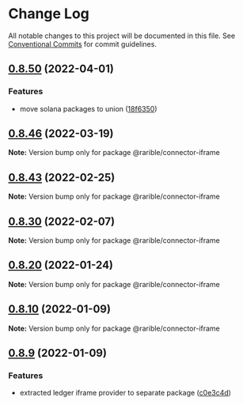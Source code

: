 # Change Log

All notable changes to this project will be documented in this file.
See [Conventional Commits](https://conventionalcommits.org) for commit guidelines.

## [0.8.50](https://github.com/rarible/sdk/compare/v0.8.49...v0.8.50) (2022-04-01)


### Features

* move solana packages to union ([18f6350](https://github.com/rarible/sdk/commit/18f635023073722bf41fc574210bab6e08be2945))





## [0.8.46](https://github.com/rarible/sdk/compare/v0.8.45...v0.8.46) (2022-03-19)

**Note:** Version bump only for package @rarible/connector-iframe





## [0.8.43](https://github.com/rarible/sdk/compare/v0.8.42...v0.8.43) (2022-02-25)

**Note:** Version bump only for package @rarible/connector-iframe





## [0.8.30](https://github.com/rarible/sdk/compare/v0.8.29...v0.8.30) (2022-02-07)

**Note:** Version bump only for package @rarible/connector-iframe






## [0.8.20](https://github.com/rarible/sdk/compare/v0.8.19...v0.8.20) (2022-01-24)

**Note:** Version bump only for package @rarible/connector-iframe





## [0.8.10](https://github.com/rarible/sdk/compare/v0.8.9...v0.8.10) (2022-01-09)

**Note:** Version bump only for package @rarible/connector-iframe





## [0.8.9](https://github.com/rarible/sdk/compare/v0.8.8...v0.8.9) (2022-01-09)


### Features

* extracted ledger iframe provider to separate package ([c0e3c4d](https://github.com/rarible/sdk/commit/c0e3c4da1e40da1f96de5475835d843561cae538))
